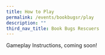 ```yaml
---
title: How to Play
permalink: /events/bookbugsr/play
description: ""
third_nav_title: Book Bugs Rescuers
---
```

Gameplay Instructions, coming soon!